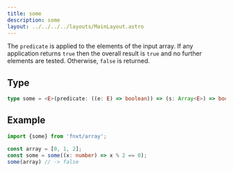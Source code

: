 ```yaml
---
title: some
description: some
layout: ../../../../layouts/MainLayout.astro
---
```

The `predicate` is applied to the elements of the input array.
If any application returns `true` then the overall result is `true`
and no further elements are tested.
Otherwise, `false` is returned.

## Type

```ts
type some = <E>(predicate: ((e: E) => boolean)) => (s: Array<E>) => boolean
```

## Example

```ts
import {some} from 'fnxt/array';

const array = [0, 1, 2];
const some = some((x: number) => x % 2 == 0);
some(array) // -> false
```
